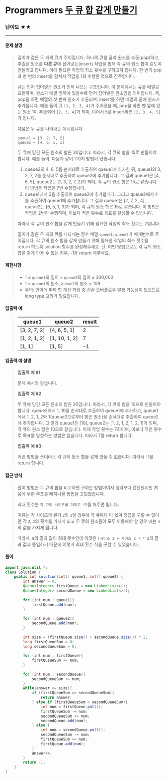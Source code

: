 # Programmers [두 큐 합 같게 만들기](https://school.programmers.co.kr/learn/courses/30/lessons/118667)

### 난이도 ★★

---

#### 문제 설명

> 길이가 같은 두 개의 큐가 주어집니다. 하나의 큐를 골라 원소를 추출(pop)하고, 추출된 원소를 **다른 큐**에 집어넣는(insert) 작업을 통해 각 큐의 원소 합이 같도록 만들려고 합니다. 이때 필요한 작업의 최소 횟수를 구하고자 합니다. 한 번의 pop과 한 번의 insert를 합쳐서 작업을 1회 수행한 것으로 간주합니다.
>
> 큐는 먼저 집어넣은 원소가 먼저 나오는 구조입니다. 이 문제에서는 큐를 배열로 표현하며, 원소가 배열 앞쪽에 있을수록 먼저 집어넣은 원소임을 의미합니다. 즉, pop을 하면 배열의 첫 번째 원소가 추출되며, insert를 하면 배열의 끝에 원소가 추가됩니다. 예를 들어 큐 `[1, 2, 3, 4]`가 주어졌을 때, pop을 하면 맨 앞에 있는 원소 1이 추출되어 `[2, 3, 4]`가 되며, 이어서 5를 insert하면 `[2, 3, 4, 5]`가 됩니다.
>
> 다음은 두 큐를 나타내는 예시입니다.
>
> ```
> queue1 = [3, 2, 7, 2]
> queue2 = [4, 6, 5, 1]
> ```
>
> 두 큐에 담긴 모든 원소의 합은 30입니다. 따라서, 각 큐의 합을 15로 만들어야 합니다. 예를 들어, 다음과 같이 2가지 방법이 있습니다.
>
> 1. queue2의 4, 6, 5를 순서대로 추출하여 queue1에 추가한 뒤, queue1의 3, 2, 7, 2를 순서대로 추출하여 queue2에 추가합니다. 그 결과 queue1은 [4, 6, 5], queue2는 [1, 3, 2, 7, 2]가 되며, 각 큐의 원소 합은 15로 같습니다. 이 방법은 작업을 7번 수행합니다.
> 2. queue1에서 3을 추출하여 queue2에 추가합니다. 그리고 queue2에서 4를 추출하여 queue1에 추가합니다. 그 결과 queue1은 [2, 7, 2, 4], queue2는 [6, 5, 1, 3]가 되며, 각 큐의 원소 합은 15로 같습니다. 이 방법은 작업을 2번만 수행하며, 이보다 적은 횟수로 목표를 달성할 수 없습니다.
>
> 따라서 각 큐의 원소 합을 같게 만들기 위해 필요한 작업의 최소 횟수는 2입니다.
>
> 길이가 같은 두 개의 큐를 나타내는 정수 배열 `queue1`, `queue2`가 매개변수로 주어집니다. 각 큐의 원소 합을 같게 만들기 위해 필요한 작업의 최소 횟수를 return 하도록 solution 함수를 완성해주세요. 단, 어떤 방법으로도 각 큐의 원소 합을 같게 만들 수 없는 경우, -1을 return 해주세요.

#### 제한사항

>- 1 ≤ `queue1`의 길이 = `queue2`의 길이 ≤ 300,000
>- 1 ≤ `queue1`의 원소, `queue2`의 원소 ≤ 109
>- 주의: 언어에 따라 합 계산 과정 중 산술 오버플로우 발생 가능성이 있으므로 long type 고려가 필요합니다.

#### 입출력 예

> | queue1       | queue2        | result |
> | ------------ | ------------- | ------ |
> | [3, 2, 7, 2] | [4, 6, 5, 1]  | 2      |
> | [1, 2, 1, 2] | [1, 10, 1, 2] | 7      |
> | [1, 1]       | [1, 5]        | -1     |

#### 입출력 예 설명

> **입출력 예 #1**
>
> 문제 예시와 같습니다.
>
> **입출력 예 #2**
>
> 두 큐에 담긴 모든 원소의 합은 20입니다. 따라서, 각 큐의 합을 10으로 만들어야 합니다. queue2에서 1, 10을 순서대로 추출하여 queue1에 추가하고, queue1에서 1, 2, 1, 2와 1(queue2으로부터 받은 원소)을 순서대로 추출하여 queue2에 추가합니다. 그 결과 queue1은 [10], queue2는 [1, 2, 1, 2, 1, 2, 1]가 되며, 각 큐의 원소 합은 10으로 같습니다. 이때 작업 횟수는 7회이며, 이보다 적은 횟수로 목표를 달성하는 방법은 없습니다. 따라서 7를 return 합니다.
>
> **입출력 예 #3**
>
> 어떤 방법을 쓰더라도 각 큐의 원소 합을 같게 만들 수 없습니다. 따라서 -1을 return 합니다.

#### 접근 방식

> 풀이 방법은 두 큐의 합을 비교하면 구하는 방법이여서 생각보다 간단했지만 처음에 무한 루프를 빠져나올 방법을 고민했습니다.
>
> 최대 횟수는 `각 큐의 사이즈를 더하고 *2`를 해주면 됩니다.
>
> 이유는 각 사이즈의 큐가 `2`와 `2`일 경우에 각 큐마다 다 옮겨 정답을 구할 수 있다면 각 `2`, `2`의 횟수를 가지게 되고 두 큐의 원소들이 모두 이동해야 할 경우 에는 `4`의 값을 가지게 됩니다.
>
> 따라서, `8`의 결과 값이 최대 횟수인데 이것은 `(사이즈 2 + 사이즈 2 ) * 2`의 결과 값과 동일하기 때문에 이렇게 최대 횟수 식을 구할 수 있었습니다.

#### 풀이

```java
import java.util.*;
class Solution {
    public int solution(int[] queue1, int[] queue2) {
        int answer = 0;
        Queue<Integer> firstQueue = new LinkedList<>();
        Queue<Integer> secondQueue = new LinkedList<>();
        
        for (int num : queue1){
            firstQueue.add(num);
        }
        
        for (int num : queue2){
            secondQueue.add(num);
        }
        
        int size = (firstQueue.size() + secondQueue.size()) * 2;
        long firstQueueSum = 0;
        long secondQueueSum = 0;
            
        for (int num : firstQueue){
            firstQueueSum += num;
        }
            
        for (int num : secondQueue){
            secondQueueSum += num;
        }
        while(answer <= size){
            if (firstQueueSum == secondQueueSum){
                return answer;
            } else if (firstQueueSum > secondQueueSum){
                int num = firstQueue.poll();
                firstQueueSum -= num;
                secondQueueSum += num;
                secondQueue.add(num);
            } else {
                int num = secondQueue.poll();
                secondQueueSum -= num;
                firstQueueSum += num;
                firstQueue.add(num);
            }
            answer++;
        }
        return -1;
    }
}
```

